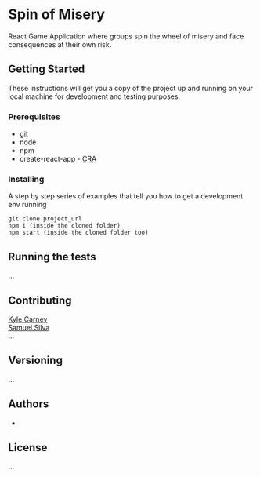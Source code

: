 # Spin of Misery

React Game Application where groups spin the wheel of misery and face consequences at their own risk.

## Getting Started

These instructions will get you a copy of the project up and running on your local machine for development and testing purposes.

### Prerequisites

- git
- node
- npm
- create-react-app - [CRA](https://github.com/facebook/create-react-app)


### Installing

A step by step series of examples that tell you how to get a development env running


```
git clone project_url
npm i (inside the cloned folder)
npm start (inside the cloned folder too)
```

## Running the tests

...


## Contributing
[Kyle Carney](https://github.com/kylecarney) <br>
[Samuel Silva](https://github.com/samuelsilvadev) <br>
...

## Versioning

...

## Authors

*

## License

...
